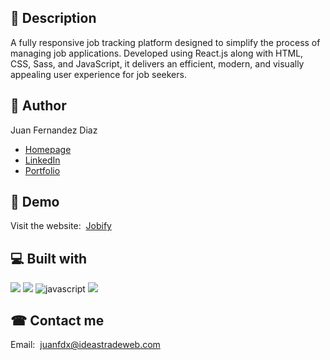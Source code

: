 ## 🧾 Description

A fully responsive job tracking platform designed to simplify the process of managing job applications. Developed using React.js along with HTML, CSS, Sass, and JavaScript, it delivers an efficient, modern, and visually appealing user experience for job seekers.

## 🧐 Author 

Juan Fernandez Diaz

- [Homepage](https://www.juanfdx.com)
- [LinkedIn](https://www.linkedin.com/in/juanfdx-com/)
- [Portfolio](https://www.juanfdx.com/portfolio)

## 🚀 Demo

Visit the website:&nbsp; [Jobify](https://app-jobster-monolit-a4ad47f0e0d5.herokuapp.com/)

## 💻 Built with

<p>
  <img src="https://img.icons8.com/color/47/000000/html-5--v1.png"/>
  <img src="https://img.icons8.com/color/48/000000/css3.png"/>
  <img src="https://img.icons8.com/color/48/000000/javascript--v1.png" alt="javascript"/>
  <img src="https://img.icons8.com/plasticine/52/000000/react.png"/>
</p>

## ☎ Contact me

Email:&nbsp; [juanfdx@ideastradeweb.com](https://www.juanfdx.com/contact)
&nbsp;<br />
&nbsp;<br />